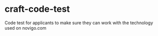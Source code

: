# craft-code-test
Code test for applicants to make sure they can work with the technology used on novigo.com
